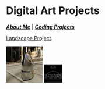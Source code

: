 # Digital Art Projects

[***About Me***](./README.md) | [***Coding Projects***](./coding.md)


[Landscape Project](./assets/img/Landscape.mp4).

<img src="./assets/img/torres_helmFront.jpg" width="100" height="100">

<img src="./assets/img/Final-Project-gif.gif" width="50" height="50">
